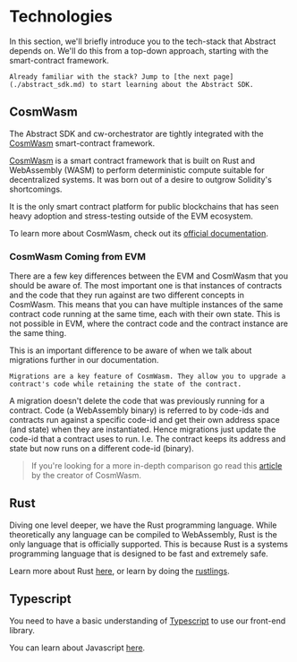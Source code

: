 # Technologies

In this section, we'll briefly introduce you to the tech-stack that Abstract depends on. We'll do this from a top-down approach, starting with the smart-contract framework.

```admonish info
Already familiar with the stack? Jump to [the next page](./abstract_sdk.md) to start learning about the Abstract SDK.
```

## CosmWasm

The Abstract SDK and cw-orchestrator are tightly integrated with
the <a href="https://cosmwasm.com/" target="_blank">CosmWasm</a> smart-contract
framework.

<a href="https://cosmwasm.com/" target="_blank">CosmWasm</a> is a smart contract framework that is built on Rust and WebAssembly (WASM) to perform deterministic compute suitable for decentralized systems. It was born out of a desire to outgrow Solidity's shortcomings.

It is the only smart contract platform for public blockchains that has seen heavy adoption and stress-testing outside of the EVM ecosystem.

<!-- <details>
  <summary>Learn more</summary>

  ### The Actor Model

  The actor model is a computational model used in the design and implementation of the CosmWasm framework. It provides a
  deterministic execution environment by employing message-based communication between individual actors. In this model,
  each actor is an autonomous entity capable of managing its internal state, creating other actors (other
  smart-contracts),
  and send and receive structured messages.

  The actor model plays a crucial role in designing the architecture of a smart-contract application within the CosmWasm
  framework.

  #### Benefits of the Actor Model

  The application of the actor model in the CosmWasm framework provides the following benefits:

- **Encapsulation and Isolation**: Each smart contract operates as an isolated actor, processing messages and state
    independently. This isolation prevents interference and unintended side effects between contracts, enhancing security
    and reducing the risk of vulnerabilities like re-entrancy attacks.

- **Sequential Message Processing**: Contracts handle only one message at a time, ensuring deterministic execution and
    eliminating the need for call stacks. This approach prevents complex control flow issues and helps maintain the
    predictability of the contract's state. It also simplifies the mental model required to understand and reason about
    execution order in multi-contract interactions.

- **Controlled Interactions**: When a contract wants to invoke another contract, it sends a message containing the
    necessary information. This controlled interaction allows for well-defined communication patterns, promoting
    modularity,
    and ensuring that contracts can safely collaborate without exposing their internal states.

- **Error Handling and Atomic Transactions**: A transaction in CosmWasm can represent a state-transition that involves
    multiple sub-messages and spans multiple actors. If any sub-message on any actor encounters an error, the entire
    transaction is rolled back, reverting all state changes made within that transaction. This ensures atomicity and
    prevents
    inconsistent states in the contract.

</details>   -->

To learn more about CosmWasm, check out its <a href="https://book.cosmwasm.com/" target="_blank">official
documentation</a>.

### CosmWasm Coming from EVM

There are a few key differences between the EVM and CosmWasm that you should be aware of. The most important one is that instances of contracts and the code that they run against are two different concepts in CosmWasm. This means that you can have multiple instances of the same contract code running at the same time, each with their own state. This is not possible in EVM, where the contract code and the contract instance are the same thing.

This is an important difference to be aware of when we talk about migrations further in our documentation.

```admonish summary
Migrations are a key feature of CosmWasm. They allow you to upgrade a contract's code while retaining the state of the contract.
```

A migration doesn't delete the code that was previously running for a contract. Code (a WebAssembly binary) is referred to by code-ids and contracts run against a specific code-id and get their own address space (and state) when they are instantiated. Hence migrations just update the code-id that a contract uses to run. I.e. The contract keeps its address and state but now runs on a different code-id (binary).

> If you're looking for a more in-depth comparison go read this <a href="https://medium.com/cosmwasm/cosmwasm-for-ctos-f1ffa19cccb8" target="_blank">article</a> by the creator of CosmWasm.

## Rust

Diving one level deeper, we have the Rust programming language. While theoretically any language can be compiled to WebAssembly, Rust is the only language that is officially supported. This is because Rust is a systems programming language that is designed to be fast and extremely safe.

Learn more about Rust <a href="https://www.rust-lang.org/" target="_blank">here</a>, or learn by doing
the <a href="https://github.com/rust-lang/rustlings/" target="_blank">rustlings</a>.

## Typescript

You need to have a basic understanding of <a href="https://www.typescriptlang.org/docs/" target="_blank">Typescript</a> to use
our front-end library.

You can learn about Javascript <a href="https://developer.mozilla.org/en-US/docs/Learn/Getting_started_with_the_web/JavaScript_basics" target="_blank"> here</a>.
